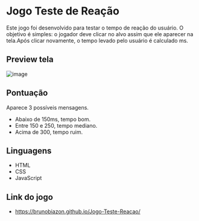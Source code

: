 # Jogo Teste de Reação

Este jogo foi desenvolvido para testar o tempo de reação do usuário. O objetivo é simples: o jogador deve clicar no alvo assim que ele aparecer na tela.Após clicar novamente, o tempo levado pelo usuário é calculado ms. 

## Preview tela
![image](https://github.com/user-attachments/assets/b031a80b-153b-4c12-b43d-38b9803eb0fe)

## Pontuação

Aparece 3 possíveis mensagens.
- Abaixo de 150ms, tempo bom.
- Entre 150 e 250, tempo mediano.
- Acima de 300, tempo ruim.

## Linguagens

- HTML
- CSS
- JavaScript

## Link do jogo

- https://brunobiazon.github.io/Jogo-Teste-Reacao/
